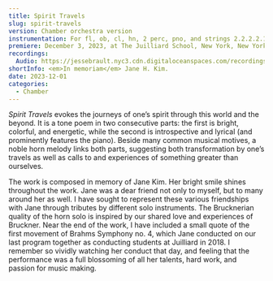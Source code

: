 ```yaml
---
title: Spirit Travels
slug: spirit-travels
version: Chamber orchestra version
instrumentation: For fl, ob, cl, hn, 2 perc, pno, and strings 2.2.2.2.1.
premiere: December 3, 2023, at The Juilliard School, New York, New York.
recordings:
  Audio: https://jessebrault.nyc3.cdn.digitaloceanspaces.com/recordings/spirit-travels.mp3
shortInfo: <em>In memoriam</em> Jane H. Kim.
date: 2023-12-01
categories:
  - Chamber
---
```

_Spirit Travels_ evokes the journeys of one’s spirit through this world and the beyond. 
It is a tone poem in two consecutive parts: the first is bright, colorful, and energetic,
while the second is introspective and lyrical (and prominently features the piano). 
Beside many common musical motives, a noble horn melody links both parts, suggesting both 
transformation by one’s travels as well as calls to and experiences of something greater than ourselves.

The work is composed in memory of Jane Kim. Her bright smile shines throughout the work. 
Jane was a dear friend not only to myself, but to many around her as well. 
I have sought to represent these various friendships with Jane through tributes by different solo instruments. 
The Brucknerian quality of the horn solo is inspired by our shared love and experiences of Bruckner. 
Near the end of the work, I have included a small quote of the first movement of Brahms Symphony no. 4, 
which Jane conducted on our last program together as conducting students at Juilliard in 2018. 
I remember so vividly watching her conduct that day, and feeling that the performance was a full blossoming 
of all her talents, hard work, and passion for music making.
